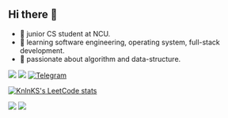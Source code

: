 ## Hi there 👋
* 🔭 junior CS student at NCU.
* 🌿 learning software engineering, operating system, full-stack development.
* 🌱 passionate about algorithm and data-structure.

![](https://komarev.com/ghpvc/?username=your-github-jinyulink&style=for-the-badge)
![](https://dcbadge.vercel.app/api/shield/540014696745533440)
[![Telegram](https://img.shields.io/badge/Telegram-2CA5E0?style=for-the-badge&logo=telegram&logoColor=white)](https://t.me/jinyulink)

[![KnlnKS's LeetCode stats]([https://leetcode-stats-six.vercel.app/?username=jinyulink)](https://leetcode.com/Jinyulink/](https://leetcard.jacoblin.cool/jinyulink?theme=light&font=ABeeZee&ext=contest))

![](http://github-profile-summary-cards.vercel.app/api/cards/stats?username=jinyulink&theme=nord_bright)
![](http://github-profile-summary-cards.vercel.app/api/cards/repos-per-language?username=jinyulink&theme=nord_bright&exclude=html)
